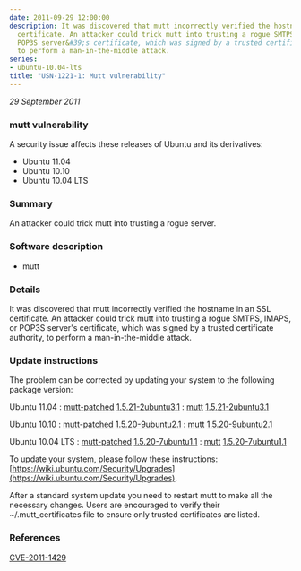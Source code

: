 ```yaml
---
date: 2011-09-29 12:00:00
description: It was discovered that mutt incorrectly verified the hostname in an SSL
  certificate. An attacker could trick mutt into trusting a rogue SMTPS, IMAPS, or
  POP3S server&#39;s certificate, which was signed by a trusted certificate authority,
  to perform a man-in-the-middle attack.
series:
- ubuntu-10.04-lts
title: "USN-1221-1: Mutt vulnerability"
---
```


*29 September 2011*

### mutt vulnerability

A security issue affects these releases of Ubuntu and its derivatives:

* Ubuntu 11.04
* Ubuntu 10.10
* Ubuntu 10.04 LTS

### Summary

An attacker could trick mutt into trusting a rogue server. 

### Software description

* mutt 

### Details

It was discovered that mutt incorrectly verified the hostname in an SSL certificate. An attacker could trick mutt into trusting a rogue SMTPS, IMAPS, or POP3S server&#39;s certificate, which was signed by a trusted certificate authority, to perform a man-in-the-middle attack. 

### Update instructions

The problem can be corrected by updating your system to the following package version:

Ubuntu 11.04
 : [mutt-patched](https://launchpad.net/ubuntu/+source/mutt) <span> [1.5.21-2ubuntu3.1](https://launchpad.net/ubuntu/+source/mutt/1.5.21-2ubuntu3.1) </span> 
 : [mutt](https://launchpad.net/ubuntu/+source/mutt) <span> [1.5.21-2ubuntu3.1](https://launchpad.net/ubuntu/+source/mutt/1.5.21-2ubuntu3.1) </span> 

Ubuntu 10.10
 : [mutt-patched](https://launchpad.net/ubuntu/+source/mutt) <span> [1.5.20-9ubuntu2.1](https://launchpad.net/ubuntu/+source/mutt/1.5.20-9ubuntu2.1) </span> 
 : [mutt](https://launchpad.net/ubuntu/+source/mutt) <span> [1.5.20-9ubuntu2.1](https://launchpad.net/ubuntu/+source/mutt/1.5.20-9ubuntu2.1) </span> 

Ubuntu 10.04 LTS
 : [mutt-patched](https://launchpad.net/ubuntu/+source/mutt) <span> [1.5.20-7ubuntu1.1](https://launchpad.net/ubuntu/+source/mutt/1.5.20-7ubuntu1.1) </span> 
 : [mutt](https://launchpad.net/ubuntu/+source/mutt) <span> [1.5.20-7ubuntu1.1](https://launchpad.net/ubuntu/+source/mutt/1.5.20-7ubuntu1.1) </span> 

To update your system, please follow these instructions: [https://wiki.ubuntu.com/Security/Upgrades](https://wiki.ubuntu.com/Security/Upgrades).

After a standard system update you need to restart mutt to make all the necessary changes. Users are encouraged to verify their ~/.mutt_certificates file to ensure only trusted certificates are listed. 

### References

 
 [CVE-2011-1429](http://people.ubuntu.com/~ubuntu-security/cve/CVE-2011-1429)